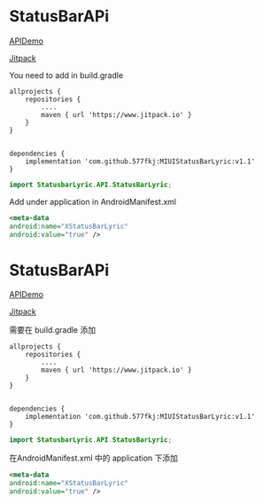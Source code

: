 # StatusBarAPi

[APIDemo](https://github.com/577fkj/StatusBarApiExample)

[Jitpack](https://www.jitpack.io/#577fkj/MIUIStatusBarLyric/3.34.12v61)

You need to add in build.gradle
```
allprojects {
    repositories {
        ....
        maven { url 'https://www.jitpack.io' }
    }
}


dependencies {
    implementation 'com.github.577fkj:MIUIStatusBarLyric:v1.1'
}
```

```java
import StatusbarLyric.API.StatusBarLyric;
```

Add under application in AndroidManifest.xml
```xml
<meta-data
android:name="XStatusBarLyric"
android:value="true" />
```

# StatusBarAPi

[APIDemo](https://github.com/577fkj/StatusBarApiExample)

[Jitpack](https://www.jitpack.io/#577fkj/MIUIStatusBarLyric/3.34.12v61)

需要在 build.gradle 添加
```
allprojects {
    repositories {
        ....
        maven { url 'https://www.jitpack.io' }
    }
}


dependencies {
    implementation 'com.github.577fkj:MIUIStatusBarLyric:v1.1'
}
```

```java
import StatusbarLyric.API.StatusBarLyric;
```

在AndroidManifest.xml 中的 application 下添加
```xml
<meta-data
android:name="XStatusBarLyric"
android:value="true" />
```